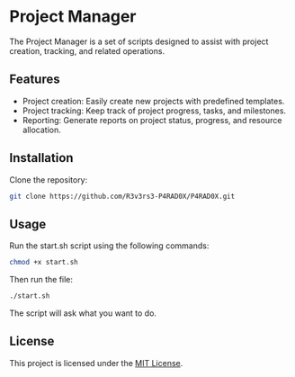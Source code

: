 # Project Manager

The Project Manager is a set of scripts designed to assist with project creation, tracking, and related operations.

## Features

- Project creation: Easily create new projects with predefined templates.
- Project tracking: Keep track of project progress, tasks, and milestones.
- Reporting: Generate reports on project status, progress, and resource allocation.

## Installation

Clone the repository:

```bash
git clone https://github.com/R3v3rs3-P4RAD0X/P4RAD0X.git
```

## Usage

Run the start.sh script using the following commands:

```bash
chmod +x start.sh
```

Then run the file:

```bash
./start.sh
```

The script will ask what you want to do.

## License

This project is licensed under the [MIT License](LICENSE).
